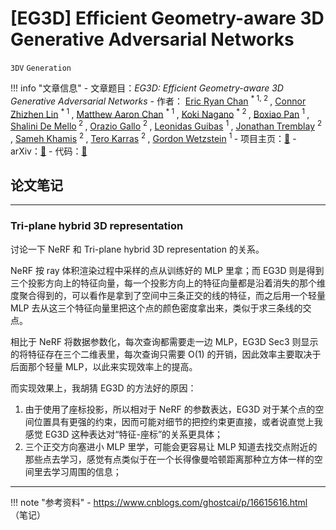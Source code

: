 # [EG3D] Efficient Geometry-aware 3D Generative Adversarial Networks

`3DV` `Generation`

!!! info "文章信息"
    - 文章题目：*EG3D: Efficient Geometry-aware 3D Generative Adversarial Networks*
    - 作者：
        <a href="https://ericryanchan.github.io" target="_blank">Eric Ryan Chan</a> <sup> * 1, 2 </sup>, 
        <a href="https://connorzlin.com" target="_blank">Connor Zhizhen Lin</a> <sup> * 1 </sup>, 
        <a href="https://matthew-a-chan.github.io" target="_blank">Matthew Aaron Chan</a> <sup> * 1 </sup>, 
        <a href="https://luminohope.org/" target="_blank">Koki Nagano</a> <sup> * 2 </sup>, 
        <a href="https://cs.stanford.edu/~bxpan/" target="_blank">Boxiao Pan</a> <sup> 1 </sup>, 
        <a href="https://research.nvidia.com/person/shalini-gupta" target="_blank">Shalini De Mello</a><sup> 2 </sup>, 
        <a href="https://oraziogallo.github.io/" target="_blank">Orazio Gallo</a> <sup> 2 </sup>, 
        <a href="https://geometry.stanford.edu/member/guibas/" target="_blank">Leonidas Guibas</a> <sup> 1 </sup>, 
        <a href="https://research.nvidia.com/person/jonathan-tremblay" target="_blank">Jonathan Tremblay</a> <sup> 2 </sup>, 
        <a href="https://www.samehkhamis.com/" target="_blank">Sameh Khamis</a> <sup> 2 </sup>, 
        <a href="https://research.nvidia.com/person/tero-karras" target="_blank">Tero Karras</a> <sup> 2 </sup>, 
        <a href="https://stanford.edu/~gordonwz/" target="_blank">Gordon Wetzstein</a> <sup> 1 </sup>
    - 项目主页：[🔗](https://nvlabs.github.io/eg3d/)
    - arXiv：[🔗](https://arxiv.org/abs/2112.07945)
    - 代码：[🔗](https://github.com/NVlabs/eg3d)


## 论文笔记

---

### Tri-plane hybrid 3D representation

讨论一下 NeRF 和 Tri-plane hybrid 3D representation 的关系。

NeRF 按 ray 体积渲染过程中采样的点从训练好的 MLP 里拿；而 EG3D 则是得到三个投影方向上的特征向量，每一个投影方向上的特征向量都是沿着消失的那个维度聚合得到的，可以看作是拿到了空间中三条正交的线的特征，而之后用一个轻量 MLP 去从这三个特征向量里把这个点的颜色密度拿出来，类似于求三条线的交点。

相比于 NeRF 将数据参数化，每次查询都需要走一边 MLP，EG3D Sec3 则显示的将特征存在三个二维表里，每次查询只需要 O(1) 的开销，因此效率主要取决于后面那个轻量 MLP，以此来实现效率上的提高。

而实现效果上，我胡猜 EG3D 的方法好的原因：

1. 由于使用了座标投影，所以相对于 NeRF 的参数表达，EG3D 对于某个点的空间位置具有更强的约束，因而可能对细节的把控约束更直接，或者说直觉上我感觉 EG3D 这种表达对“特征-座标”的关系更具体；
2. 三个正交方向塞进小 MLP 里学，可能会更容易让 MLP 知道去找交点附近的那些点去学习，感觉有点类似于在一个长得像曼哈顿距离那种立方体一样的空间里去学习周围的信息；


---


!!! note "参考资料"
    - https://www.cnblogs.com/ghostcai/p/16615616.html （笔记）
